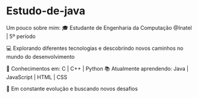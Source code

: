 # Estudo-de-java

Um pouco sobre mim:
🎓 Estudante de Engenharia da Computação @Inatel | 5º período

💻 Explorando diferentes tecnologias e descobrindo novos caminhos no mundo do desenvolvimento

🔧 Conhecimentos em: C | C++ | Python
📚 Atualmente aprendendo: Java | JavaScript | HTML | CSS

🚀 Em constante evolução e buscando novos desafios
